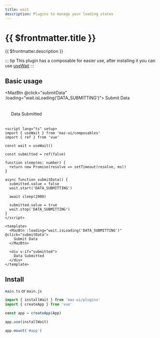 ```yaml
---
title: wait
description: Plugins to manage your loading states
---
```


# {{ $frontmatter.title }}

{{ $frontmatter.description }}

::: tip
This plugin has a composable for easier use, after installing it you can use [useWait](./../composables/use-wait.md)
:::

## Basic usage

<MazBtn @click="submitData" :loading="wait.isLoading('DATA_SUBMITTING')">
Submit Data
</MazBtn>
<br />

<div v-if="submitted" style="padding: 20px; background-color: hsl(var(--maz-background-300)); border-radius: 10px; margin-top: 1rem;">
  Data Submitted
</div>

```vue
<script lang="ts" setup>
import { useWait } from 'maz-ui/composables'
import { ref } from 'vue'

const wait = useWait()

const submitted = ref(false)

function sleep(ms: number) {
  return new Promise(resolve => setTimeout(resolve, ms))
}

async function submitData() {
  submitted.value = false
  wait.start('DATA_SUBMITTING')

  await sleep(2000)

  submitted.value = true
  wait.stop('DATA_SUBMITTING')
}
</script>

<template>
  <MazBtn :loading="wait.isLoading('DATA_SUBMITTING')" @click="submitData">
    Submit Data
  </MazBtn>

  <div v-if="submitted">
    Data Submitted
  </div>
</template>
```

<script lang="ts" setup>
  import { ref } from 'vue'
  import { useWait } from 'maz-ui/composables/useWait'

  const wait = useWait()

  const submitted = ref(false)

  function sleep(ms: number) {
    return new Promise(resolve => setTimeout(resolve, ms));
  }

  const submitData = async () => {
    submitted.value = false
    wait.start('DATA_SUBMITTING')

    await sleep(2000)

    submitted.value = true
    wait.stop('DATA_SUBMITTING')
  }
</script>

## Install

`main.ts` or `main.js`

```ts
import { installWait } from 'maz-ui/plugins'
import { createApp } from 'vue'

const app = createApp(App)

app.use(installWait)

app.mount('#app')
```
